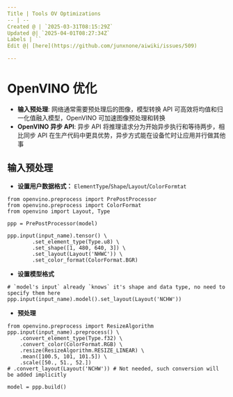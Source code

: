 ```yaml
---
Title | Tools OV Optimizations
-- | --
Created @ | `2025-03-31T08:15:29Z`
Updated @| `2025-04-01T08:27:34Z`
Labels | ``
Edit @| [here](https://github.com/junxnone/aiwiki/issues/509)

---
```


#  OpenVINO 优化
- **输入预处理**: 网络通常需要预处理后的图像，模型转换 API 可高效将均值和归一化值融入模型，OpenVINO 可加速图像预处理和转换
- **OpenVINO 异步 API**: 异步 API 将推理请求分为开始异步执行和等待两步，相比同步 API 在生产代码中更具优势，异步方式能在设备忙时让应用并行做其他事

## 输入预处理

- **设置用户数据格式：** `ElementType`/`Shape`/`Layout`/`ColorFormtat`

```
from openvino.preprocess import PrePostProcessor
from openvino.preprocess import ColorFormat
from openvino import Layout, Type

ppp = PrePostProcessor(model)

ppp.input(input_name).tensor() \
        .set_element_type(Type.u8) \
        .set_shape([1, 480, 640, 3]) \
        .set_layout(Layout('NHWC')) \
        .set_color_format(ColorFormat.BGR)

```

- **设置模型格式**

```
# `model's input` already `knows` it's shape and data type, no need to specify them here
ppp.input(input_name).model().set_layout(Layout('NCHW'))
```

- **预处理**

```
from openvino.preprocess import ResizeAlgorithm
ppp.input(input_name).preprocess() \
    .convert_element_type(Type.f32) \
    .convert_color(ColorFormat.RGB) \
    .resize(ResizeAlgorithm.RESIZE_LINEAR) \
    .mean([100.5, 101, 101.5]) \
    .scale([50., 51., 52.])
# .convert_layout(Layout('NCHW')) # Not needed, such conversion will be added implicitly
```

```
model = ppp.build()
```
